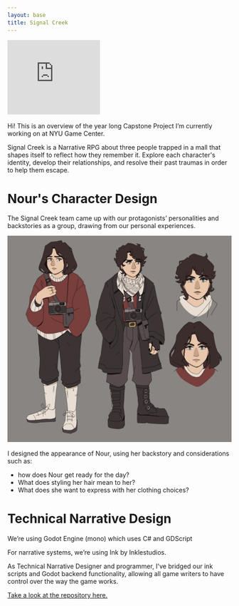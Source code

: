 ```yaml
---
layout: base
title: Signal Creek
---
```


<iframe frameborder="0" src="https://itch.io/embed/1835348?bg_color=13141f&amp;fg_color=ffffff&amp;link_color=c8b8cd&amp;border_color=41424d" width="208" height="167"><a href="https://crowswalk.itch.io/signal-creek">Signal Creek by crowswalk, adomaniia, Esra Slovak, ernabalayan, frogf, aw225</a></iframe>

Hi! This is an overview of the year long Capstone Project Iʼm currently working on at NYU Game Center. 

Signal Creek is a Narrative RPG about three people trapped in a mall that shapes itself to reflect how they remember it. Explore each character's identity, develop their relationships, and resolve their past traumas in order to help them escape.

# Nour's Character Design
The Signal Creek team came up with our protagonistsʼ personalities and backstories as a group, drawing from our personal experiences. 

![Nour Character Design](images/art/characters_nourdesign.png)

I designed the appearance of Nour, using her backstory and considerations such as:
- how does Nour get ready for the day? 
- What does styling her hair mean to her? 
- What does she want to express with her clothing choices?

# Technical Narrative Design
Weʼre using Godot Engine (mono) which uses C# and GDScript 

For narrative systems, weʼre using Ink by Inklestudios. 

As Technical Narrative Designer and programmer, I've bridged our ink scripts and Godot backend functionality, allowing all game writers to have control over the way the game works.

[Take a look at the repository here.](https://github.com/crowswalk/signal_creek)